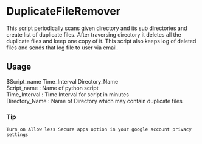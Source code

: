 # DuplicateFileRemover
This script periodically scans given directory and its sub directories and create list of duplicate files. After traversing directory it deletes all the duplicate files and keep one copy of it. This script also keeps log of deleted files and sends that log file to user via email.

## Usage
$Script_name Time_Interval Directory_Name  
    Script_name : Name of python script  
    Time_Interval : Time Interval for script in minutes  
    Directory_Name : Name of Directory which may contain duplicate files  

### Tip
    Turn on Allow less Secure apps option in your google account privacy settings
    
